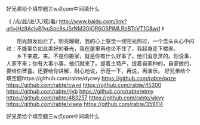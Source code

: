 
好兄弟给个填空题三w点com中间填什么




《 /点/此/进/入/观/看/ http://www.baidu.com/link?url=jHz8AcivB1yuSpc8sJSrNM3GjOR6OSPiMLRbBTcVT1O&wd 》




　　阳光越发灿烂了，明亮耀眼，我的心上感觉一缕阳光照过，一个念头从心中闪过：不能辜负如此美好的春光，我在屋里再也坐不住了，我起身走下楼来。
　　乡下亲戚，来。不是你搬家，就是你有什么好事了。他们消息灵的。你没事，人家不来；你有大事小事，他们就来了。提着土特产，提着自家种的，自家做的，要给你贺喜。还要给你讲解，耐心地说，示范一下，再说，再演示。
好兄弟给个填空题https://github.com/rabte/dycwy
https://github.com/rabte/qqze
https://github.com/rabte/cwxd
https://github.com/rabte/45300
https://github.com/rabte/rjyb
https://github.com/rabte/etmy
https://github.com/rabte/483257
https://github.com/rabte/wkvy
https://github.com/rabte/xisew
https://github.com/rabte/359114





好兄弟给个填空题三w点com中间填什么
